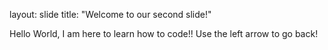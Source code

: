 
layout: slide
title: "Welcome to our second slide!"

Hello World, I am here to learn how to code!!
Use the left arrow to go back!
